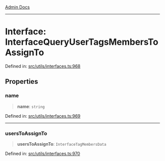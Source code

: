 [Admin Docs](/)

***

# Interface: InterfaceQueryUserTagsMembersToAssignTo

Defined in: [src/utils/interfaces.ts:968](https://github.com/PalisadoesFoundation/talawa-admin/blob/main/src/utils/interfaces.ts#L968)

## Properties

### name

> **name**: `string`

Defined in: [src/utils/interfaces.ts:969](https://github.com/PalisadoesFoundation/talawa-admin/blob/main/src/utils/interfaces.ts#L969)

***

### usersToAssignTo

> **usersToAssignTo**: `InterfaceTagMembersData`

Defined in: [src/utils/interfaces.ts:970](https://github.com/PalisadoesFoundation/talawa-admin/blob/main/src/utils/interfaces.ts#L970)
